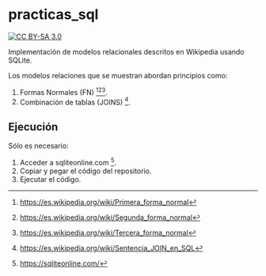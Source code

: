 # practicas_sql

[![CC BY-SA 3.0][cc-by-sa-shield]][cc-by-sa]

[cc-by-sa]: http://creativecommons.org/licenses/by-sa/3.0/
[cc-by-sa-shield]: https://img.shields.io/badge/License-CC%20BY--SA%203.0-lightgrey.svg

Implementación de modelos relacionales descritos en Wikipedia usando SQLite.

Los modelos relaciones que se muestran abordan principios como:

1. Formas Normales (FN) [^fn1][^fn2][^fn3].
2. Combinación de tablas (JOINS) [^fn5].

## Ejecución

Sólo es necesario:

1. Acceder a sqliteonline.com [^fn4].
2. Copiar y pegar el código del repositorio.
3. Ejecutar el código.

[^fn1]: https://es.wikipedia.org/wiki/Primera_forma_normal
[^fn2]: https://es.wikipedia.org/wiki/Segunda_forma_normal
[^fn3]: https://es.wikipedia.org/wiki/Tercera_forma_normal
[^fn4]: https://sqliteonline.com/
[^fn5]: https://es.wikipedia.org/wiki/Sentencia_JOIN_en_SQL
